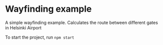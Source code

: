# Wayfinding example
A simple wayfinding example. Calculates the route between different gates in Helsinki Airport

To start the project, run `npm start`
